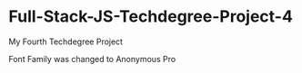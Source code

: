 # Full-Stack-JS-Techdegree-Project-4
 My Fourth Techdegree Project

Font Family was changed to Anonymous Pro
